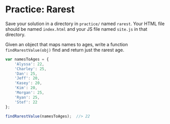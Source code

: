 # Practice: Rarest

Save your solution in a directory in `practice/` named `rarest`.
Your HTML file should be named `index.html` and your JS file named `site.js` in that directory.

Given an object that maps names to ages, write a function `findRarestValue(obj)` find and return just the rarest age.

```js
var namesToAges = {
    'Alyssa': 22,
    'Charley': 25,
    'Dan': 25,
    'Jeff': 20,
    'Kasey': 20,
    'Kim': 20,
    'Morgan': 25,
    'Ryan': 25,
    'Stef': 22
};

findRarestValue(namesToAges);  //> 22
```
